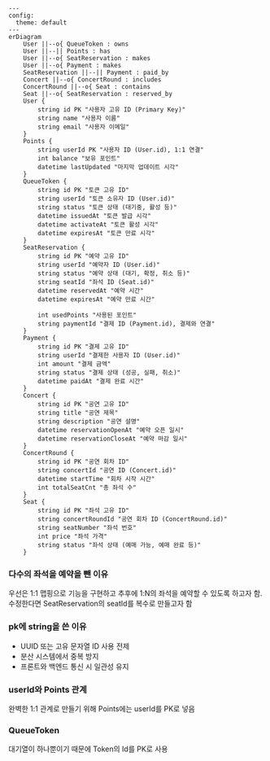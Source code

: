 ```mermaid
---
config:
  theme: default
---
erDiagram
    User ||--o{ QueueToken : owns
    User ||--|| Points : has
    User ||--o{ SeatReservation : makes
    User ||--o{ Payment : makes
    SeatReservation ||--|| Payment : paid_by
    Concert ||--o{ ConcertRound : includes
    ConcertRound ||--o{ Seat : contains
    Seat ||--o{ SeatReservation : reserved_by
    User {
        string id PK "사용자 고유 ID (Primary Key)"
        string name "사용자 이름"
        string email "사용자 이메일"
    }
    Points {
        string userId PK "사용자 ID (User.id), 1:1 연결"
        int balance "보유 포인트"
        datetime lastUpdated "마지막 업데이트 시각"
    }
    QueueToken {
        string id PK "토큰 고유 ID"
        string userId "토큰 소유자 ID (User.id)"
        string status "토큰 상태 (대기중, 활성 등)"
        datetime issuedAt "토큰 발급 시각"
        datetime activateAt "토큰 활성 시각"
        datetime expiresAt "토큰 만료 시각"
    }
    SeatReservation {
        string id PK "예약 고유 ID"
        string userId "예약자 ID (User.id)"
        string status "예약 상태 (대기, 확정, 취소 등)"
        string seatId "좌석 ID (Seat.id)"
        datetime reservedAt "예약 시간"
        datetime expiresAt "예약 만료 시간"
        
        int usedPoints "사용된 포인트"
        string paymentId "결제 ID (Payment.id), 결제와 연결"
    }
    Payment {
        string id PK "결제 고유 ID"
        string userId "결제한 사용자 ID (User.id)"
        int amount "결제 금액"
        string status "결제 상태 (성공, 실패, 취소)"
        datetime paidAt "결제 완료 시간"
    }
    Concert {
        string id PK "공연 고유 ID"
        string title "공연 제목"
        string description "공연 설명"
        datetime reservationOpenAt "예약 오픈 일시"
        datetime reservationCloseAt "예약 마감 일시"
    }
    ConcertRound {
        string id PK "공연 회차 ID"
        string concertId "공연 ID (Concert.id)"
        datetime startTime "회차 시작 시간"
        int totalSeatCnt "총 좌석 수"
    }
    Seat {
        string id PK "좌석 고유 ID"
        string concertRoundId "공연 회차 ID (ConcertRound.id)"
        string seatNumber "좌석 번호"
        int price "좌석 가격"
        string status "좌석 상태 (예매 가능, 예매 완료 등)"
    }
```

<Description>

### 다수의 좌석을 예약을 뺀 이유
우선은 1:1 맵핑으로 기능을 구현하고
추후에 1:N의 좌석을 예약할 수 있도록 하고자 함. 수정한다면 SeatReservation의 seatId를 복수로 만들고자 함

### pk에 string을 쓴 이유
- UUID 또는 고유 문자열 ID 사용 전제
- 분산 시스템에서 중복 방지
- 프론트와 백엔드 통신 시 일관성 유지

### userId와 Points 관계
완벽한 1:1 관계로 만들기 위해 Points에는 userId를 PK로 넣음

### QueueToken
대기열이 하나뿐이기 때문에 Token의 Id를 PK로 사용

</Description>